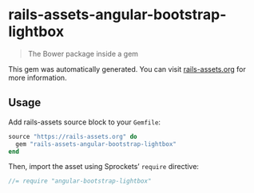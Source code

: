 # rails-assets-angular-bootstrap-lightbox

> The Bower package inside a gem

This gem was automatically generated. You can visit [rails-assets.org](https://rails-assets.org) for more information.

## Usage

Add rails-assets source block to your `Gemfile`:

```ruby
source "https://rails-assets.org" do
  gem "rails-assets-angular-bootstrap-lightbox"
end

```

Then, import the asset using Sprockets’ `require` directive:

```js
//= require "angular-bootstrap-lightbox"
```
